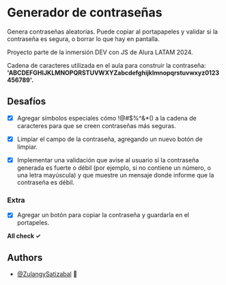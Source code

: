 
# Generador de contraseñas

Genera contraseñas aleatorias. Puede copiar al portapapeles y validar si la contraseña es segura, o borrar lo que hay en pantalla.

Proyecto parte de la inmersión DEV con JS de Alura LATAM 2024.

Cadena de caracteres utilizada en el aula para construir la contraseña: **'ABCDEFGHIJKLMNOPQRSTUVWXYZabcdefghijklmnopqrstuvwxyz0123456789'.**


## Desafíos


- [x]  Agregar símbolos especiales cómo !@#$%^&*() a la cadena de caracteres para que se creen contraseñas más seguras.

- [x]  Limpiar el campo de la contraseña, agregando un nuevo botón de limpiar.

- [x]  Implementar una validación que avise al usuario si la contraseña generada es fuerte o débil (por ejemplo, si no contiene un número, o una letra mayúscula) y que muestre un mensaje donde informe que la contraseña es débil.

### Extra

- [x]  Agregar un botón para copiar la contraseña y guardarla en el portapeles.

**All check ✓**

## Authors

- [@ZulangySatizabal](https://github.com/ZulangySatizabal) 👋


